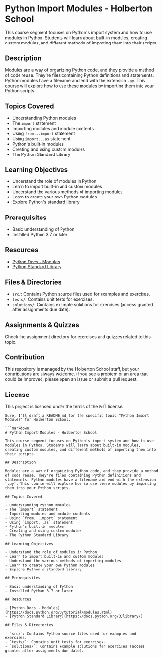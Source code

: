 
# Python Import Modules - Holberton School

This course segment focuses on Python's import system and how to use modules in Python. Students will learn about built-in modules, creating custom modules, and different methods of importing them into their scripts.

## Description

Modules are a way of organizing Python code, and they provide a method of code reuse. They're files containing Python definitions and statements. Python modules have a filename and end with the extension `.py`. This course will explore how to use these modules by importing them into your Python scripts.

## Topics Covered

- Understanding Python modules
- The `import` statement
- Importing modules and module contents
- Using `from...import` statement
- Using `import...as` statement
- Python's built-in modules
- Creating and using custom modules
- The Python Standard Library

## Learning Objectives

- Understand the role of modules in Python
- Learn to import built-in and custom modules
- Understand the various methods of importing modules
- Learn to create your own Python modules
- Explore Python's standard library

## Prerequisites

- Basic understanding of Python
- Installed Python 3.7 or later

## Resources

- [Python Docs - Modules](https://docs.python.org/3/tutorial/modules.html)
- [Python Standard Library](https://docs.python.org/3/library/)

## Files & Directories

- `src/`: Contains Python source files used for examples and exercises.
- `tests/`: Contains unit tests for exercises.
- `solutions/`: Contains example solutions for exercises (access granted after assignments due date).

## Assignments & Quizzes

Check the assignment directory for exercises and quizzes related to this topic.

## Contribution

This repository is managed by the Holberton School staff, but your contributions are always welcome. If you see a problem or an area that could be improved, please open an issue or submit a pull request.

## License

This project is licensed under the terms of the MIT license.
```
Sure, I'll draft a README.md for the specific topic "Python Import Modules" for Holberton School.

```markdown
# Python Import Modules - Holberton School

This course segment focuses on Python's import system and how to use modules in Python. Students will learn about built-in modules, creating custom modules, and different methods of importing them into their scripts.

## Description

Modules are a way of organizing Python code, and they provide a method of code reuse. They're files containing Python definitions and statements. Python modules have a filename and end with the extension `.py`. This course will explore how to use these modules by importing them into your Python scripts.

## Topics Covered

- Understanding Python modules
- The `import` statement
- Importing modules and module contents
- Using `from...import` statement
- Using `import...as` statement
- Python's built-in modules
- Creating and using custom modules
- The Python Standard Library

## Learning Objectives

- Understand the role of modules in Python
- Learn to import built-in and custom modules
- Understand the various methods of importing modules
- Learn to create your own Python modules
- Explore Python's standard library

## Prerequisites

- Basic understanding of Python
- Installed Python 3.7 or later

## Resources

- [Python Docs - Modules](https://docs.python.org/3/tutorial/modules.html)
- [Python Standard Library](https://docs.python.org/3/library/)

## Files & Directories

- `src/`: Contains Python source files used for examples and exercises.
- `tests/`: Contains unit tests for exercises.
- `solutions/`: Contains example solutions for exercises (access granted after assignments due date).

